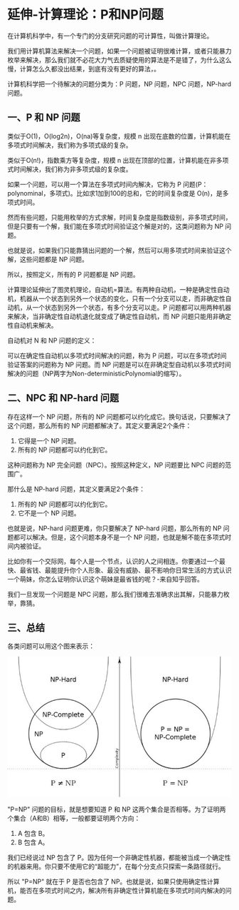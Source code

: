 # 延伸-计算理论：P和NP问题

在计算机科学中，有一个专门的分支研究问题的可计算性，叫做计算理论。

我们用计算机算法来解决一个问题，如果一个问题被证明很难计算，或者只能暴力枚举来解决，那么我们就不必花大力气去质疑使用的算法是不是错了，为什么这么慢，计算怎么久都没出结果，到底有没有更好的算法，。

计算机科学把一个待解决的问题分类为：P 问题，NP 问题，NPC 问题，NP-hard 问题。

## 一、P 和 NP 问题

类似于O(1)，O(log2n)，O(na)等复杂度，规模 n 出现在底数的位置，计算机能在多项式时间解决，我们称为多项式级的复杂。

类似于O(n!)，指数乘方等复杂度，规模 n 出现在顶部的位置，计算机能在非多项式时间解决，我们称为非多项式级的复杂度。

如果一个问题，可以用一个算法在多项式时间内解决，它称为 P 问题(P：polynominal，多项式)。比如求1加到100的总和，它的时间复杂度是 O(n)，是多项式时间。

然而有些问题，只能用枚举的方式求解，时间复杂度是指数级别，非多项式时间，但是只要有一个解，我们能在多项式时间验证这个解是对的，这类问题称为 NP 问题。

也就是说，如果我们只能靠猜出问题的一个解，然后可以用多项式时间来验证这个解，这些问题都是 NP 问题。

所以，按照定义，所有的 P 问题都是 NP 问题。

计算理论延伸出了图灵机理论，自动机=算法。有两种自动机，一种是确定性自动机，机器从一个状态到另外一个状态的变化，只有一个分支可以走，而非确定性自动机，从一个状态到另外一个状态，有多个分支可以走。P 问题都可以用两种机器来解决，当非确定性自动机退化就变成了确定性自动机，而 NP 问题只能用非确定性自动机来解决。

自动机对 N 和 NP 问题的定义：

可以在确定性自动机以多项式时间解决的问题，称为 P 问题，可以在多项式时间验证答案的问题称为 NP 问题。而 NP 问题是可以在非确定型自动机以多项式时间解决的问题（NP两字为Non-deterministicPolynomial的缩写）。

## 二、NPC 和 NP-hard 问题

存在这样一个 NP 问题，所有的 NP 问题都可以约化成它。换句话说，只要解决了这个问题，那么所有的 NP 问题都解决了。其定义要满足2个条件：

1. 它得是一个 NP 问题。
2. 所有的 NP 问题都可以约化到它。

这种问题称为 NP 完全问题（NPC）。按照这种定义，NP 问题要比 NPC 问题的范围广。

那什么是 NP-hard 问题，其定义要满足2个条件：

1. 所有的 NP 问题都可以约化到它。
2. 它不是一个 NP 问题。

也就是说，NP-hard 问题更难，你只要解决了 NP-hard 问题，那么所有的 NP 问题都可以解决。但是，这个问题本身不是一个 NP 问题，也就是解不能在多项式时间内被验证。

比如你有一个交际网，每个人是一个节点，认识的人之间相连。你要通过一个最快、最省钱、最能提升你个人形象、最没有威胁、最不影响你日常生活的方式认识一个萌妹，你怎么证明你认识这个萌妹是最省钱的呢？-来自知乎回答。

我们一旦发现一个问题是 NPC 问题，那么我们很难去准确求出其解，只能暴力枚举，靠猜。

## 三、总结

各类问题可以用这个图来表示：

![np.jpg](np.jpg)

"P=NP" 问题的目标，就是想要知道 P 和 NP 这两个集合是否相等。为了证明两个集合（A和B）相等，一般都要证明两个方向：

1. A 包含 B。
2. B 包含 A。

我们已经说过 NP 包含了 P。因为任何一个非确定性机器，都能被当成一个确定性的机器来用。你只要不使用它的“超能力”，在每个分支点只探索一条路径就行。

所以 "P=NP" 就在于 P 是否也包含了 NP。也就是说，如果只使用确定性计算机，能否在多项式时间之内，解决所有非确定性计算机能在多项式时间内解决的问题。